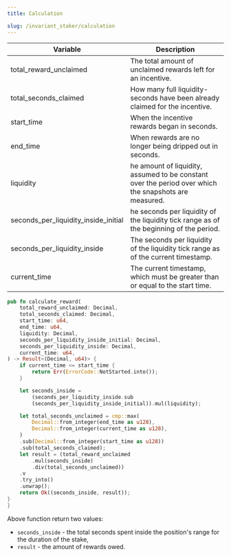 ```yaml
---
title: Calculation

slug: /invariant_staker/calculation
---
```


| Variable                             | Description                                                                                           |
| ------------------------------------ | ----------------------------------------------------------------------------------------------------- |
| total_reward_unclaimed               | The total amount of unclaimed rewards left for an incentive.                                          |
| total_seconds_claimed                | How many full liquidity-seconds have been already claimed for the incentive.                          |
| start_time                           | When the incentive rewards began in seconds.                                                          |
| end_time                             | When rewards are no longer being dripped out in seconds.                                              |
| liquidity                            | he amount of liquidity, assumed to be constant over the period over which the snapshots are measured. |
| seconds_per_liquidity_inside_initial | he seconds per liquidity of the liquidity tick range as of the beginning of the period.               |
| seconds_per_liquidity_inside         | The seconds per liquidity of the liquidity tick range as of the current timestamp.                    |
| current_time                         | The current timestamp, which must be greater than or equal to the start time.                         |

```rust title="/src/math.rs"
pub fn calculate_reward(
    total_reward_unclaimed: Decimal,
    total_seconds_claimed: Decimal,
    start_time: u64,
    end_time: u64,
    liquidity: Decimal,
    seconds_per_liquidity_inside_initial: Decimal,
    seconds_per_liquidity_inside: Decimal,
    current_time: u64,
) -> Result<(Decimal, u64)> {
    if current_time <= start_time {
        return Err(ErrorCode::NotStarted.into());
    }

    let seconds_inside =
        (seconds_per_liquidity_inside.sub
        (seconds_per_liquidity_inside_initial)).mul(liquidity);

    let total_seconds_unclaimed = cmp::max(
        Decimal::from_integer(end_time as u128),
        Decimal::from_integer(current_time as u128),
    )
    .sub(Decimal::from_integer(start_time as u128))
    .sub(total_seconds_claimed);
    let result = (total_reward_unclaimed
        .mul(seconds_inside)
        .div(total_seconds_unclaimed))
    .v
    .try_into()
    .unwrap();
    return Ok((seconds_inside, result));
}
}
```

Above function return two values:

- `seconds_inside` - the total seconds spent inside the position's range for the duration of the stake,
- `result` - the amount of rewards owed.
